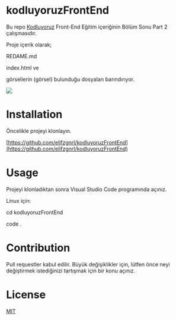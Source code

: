 # kodluyoruzFrontEnd

Bu repo [Kodluyoruz](https://www.kodluyoruz.org/) Front-End Eğitim içeriğinin Bölüm Sonu Part 2 çalışmasıdır. 

Proje içerik olarak;

REDAME.md

index.html ve 

görsellerin (görsel) bulunduğu dosyaları barındırıyor.

![](index.PNG)

# Installation

Öncelikle projeyi klonlayın. 

[https://github.com/elifzgnrl/kodluyoruzFrontEnd](https://github.com/elifzgnrl/kodluyoruzFrontEnd)
  
# Usage
Projeyi klonladıktan sonra Visual Studio Code programında açınız.

Linux için:

cd kodluyoruzFrontEnd

code .

# Contribution
Pull requestler kabul edilir. Büyük değişiklikler için, lütfen önce neyi değiştirmek istediğinizi tartışmak için bir konu açınız.

# License
[MIT](https://choosealicense.com/licenses/mit/)
